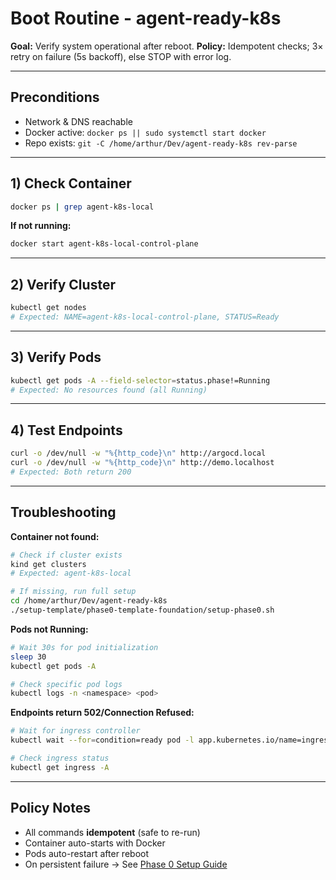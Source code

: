 # Boot Routine - agent-ready-k8s

**Goal:** Verify system operational after reboot.
**Policy:** Idempotent checks; 3× retry on failure (5s backoff), else STOP with error log.

---

## Preconditions
- Network & DNS reachable
- Docker active: `docker ps || sudo systemctl start docker`
- Repo exists: `git -C /home/arthur/Dev/agent-ready-k8s rev-parse`

---

## 1) Check Container
```bash
docker ps | grep agent-k8s-local
```
**If not running:**
```bash
docker start agent-k8s-local-control-plane
```

---

## 2) Verify Cluster
```bash
kubectl get nodes
# Expected: NAME=agent-k8s-local-control-plane, STATUS=Ready
```

---

## 3) Verify Pods
```bash
kubectl get pods -A --field-selector=status.phase!=Running
# Expected: No resources found (all Running)
```

---

## 4) Test Endpoints
```bash
curl -o /dev/null -w "%{http_code}\n" http://argocd.local
curl -o /dev/null -w "%{http_code}\n" http://demo.localhost
# Expected: Both return 200
```

---

## Troubleshooting

**Container not found:**
```bash
# Check if cluster exists
kind get clusters
# Expected: agent-k8s-local

# If missing, run full setup
cd /home/arthur/Dev/agent-ready-k8s
./setup-template/phase0-template-foundation/setup-phase0.sh
```

**Pods not Running:**
```bash
# Wait 30s for pod initialization
sleep 30
kubectl get pods -A

# Check specific pod logs
kubectl logs -n <namespace> <pod>
```

**Endpoints return 502/Connection Refused:**
```bash
# Wait for ingress controller
kubectl wait --for=condition=ready pod -l app.kubernetes.io/name=ingress-nginx -n ingress-nginx --timeout=60s

# Check ingress status
kubectl get ingress -A
```

---

## Policy Notes
- All commands **idempotent** (safe to re-run)
- Container auto-starts with Docker
- Pods auto-restart after reboot
- On persistent failure → See [Phase 0 Setup Guide](../../setup-template/phase0-template-foundation/PHASE0-SETUP.md)
